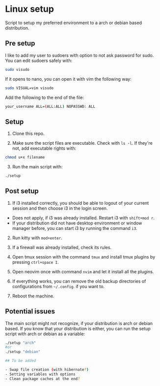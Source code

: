# Linux setup

Script to setup my preferred environment to a arch or debian based distribution.

## Pre setup

I like to add my user to sudoers with option to not ask password for sudo. You can edit sudoers safely with:

```bash
sudo visudo
```

If it opens to nano, you can open it with vim the following way:

```bash
sudo VISUAL=vim visudo
```

Add the following to the end of the file:

```bash
your_username ALL=(ALL:ALL) NOPASSWD: ALL
```

## Setup

1. Clone this repo.

2. Make sure the script files are executable. Check with `ls -l`. If they're not, add executable rights with:

```bash
chmod u+x filename
```

3. Run the main script with:

```bash
./setup
```

## Post setup

1. If i3 installed correctly, you should be able to logout of your current session and then choose i3 in the login screen.
  - Does not apply, if i3 was already installed. Restart i3 with `shift+mod r`.
  - If your distribution did not have desktop environment or window manager before, you can start i3 by running the command `i3`.

2. Run kitty with `mod+enter`.

3. If a firewall was already installed, check its rules.

4. Open tmux session with the command `tmux` and install tmux plugins by pressing `ctrl+space I`.

5. Open neovim once with command `nvim` and let it install all the plugins.

6. If everything works, you can remove the old backup directories of configurations from `~/.config`. if you want to.

7. Reboot the machine.

## Potential issues

The main script might not recognize, if your distribution is arch or debian based. If you know that your distribution is either, you can run the setup script with arch or debian as a variable:

```bash
./setup "arch"
#or
./setup "debian"

## To be added

- Swap file creation (with hibernate?)
- Setting variables with options
- Clean package caches at the end?
